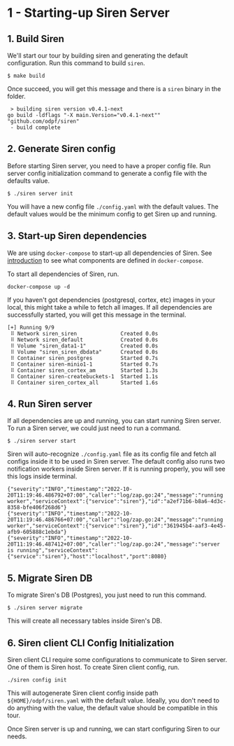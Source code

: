 # 1 - Starting-up Siren Server

## 1. Build Siren
We'll start our tour by building siren and generating the default configuration. Run this command to build `siren`.

```shell
$ make build
```
Once succeed, you will get this message and there is a `siren` binary in the folder.
```
 > building siren version v0.4.1-next
go build -ldflags "-X main.Version="v0.4.1-next"" "github.com/odpf/siren"
 - build complete
```

## 2. Generate Siren config
Before starting Siren server, you need to have a proper config file. Run server config initialization command to generate a config file with the defaults value.
```shell
$ ./siren server init
```
You will have a new config file `./config.yaml` with the default values. The default values would be the minimum config to get Siren up and running.

## 3. Start-up Siren dependencies
We are using `docker-compose` to start-up all dependencies of Siren. See [introduction](./introduction.md) to see what components are defined in `docker-compose`.

To start all dependencies of Siren, run.
```shell
docker-compose up -d
```
If you haven't got dependencies (postgresql, cortex, etc) images in your local, this might take a while to fetch all images. If all dependencies are successfully started, you will get this message in the terminal.
```shell
[+] Running 9/9
 ⠿ Network siren_siren              Created 0.0s
 ⠿ Network siren_default            Created 0.0s
 ⠿ Volume "siren_data1-1"           Created 0.0s
 ⠿ Volume "siren_siren_dbdata"      Created 0.0s
 ⠿ Container siren_postgres         Started 0.7s
 ⠿ Container siren-minio1-1         Started 0.7s
 ⠿ Container siren_cortex_am        Started 1.3s
 ⠿ Container siren-createbuckets-1  Started 1.1s
 ⠿ Container siren_cortex_all       Started 1.6s
```

## 4. Run Siren server
If all dependencies are up and running, you can start running Siren server. To run a Siren server, we could just need to run a command.
```shell
$ ./siren server start
```
Siren will auto-recognize `./config.yaml` file as its config file and fetch all configs inside it to be used in Siren server. The default config also runs two notification workers inside Siren server. If it is running properly, you will see this logs inside terminal.
```shell
{"severity":"INFO","timestamp":"2022-10-20T11:19:46.486792+07:00","caller":"log/zap.go:24","message":"running worker","serviceContext":{"service":"siren"},"id":"a2ef71b6-b8a6-4d3c-8358-bfe406f268d6"}
{"severity":"INFO","timestamp":"2022-10-20T11:19:46.486766+07:00","caller":"log/zap.go:24","message":"running worker","serviceContext":{"service":"siren"},"id":"361945b4-aaf3-4e45-afb9-605888c1ebda"}
{"severity":"INFO","timestamp":"2022-10-20T11:19:46.487412+07:00","caller":"log/zap.go:24","message":"server is running","serviceContext":{"service":"siren"},"host":"localhost","port":8080}
```

## 5. Migrate Siren DB

To migrate Siren's DB (Postgres), you just need to run this command.
```shell
$ ./siren server migrate
```

This will create all necessary tables inside Siren's DB.

## 6. Siren client CLI Config Initialization

Siren client CLI require some configurations to communicate to Siren server. One of them is Siren host. To create Siren client config, run.
```shell
./siren config init
```
This will autogenerate Siren client config inside path `${HOME}/odpf/siren.yaml` with the default value. Ideally, you don't need to do anything with the value, the default value should be compatible in this tour.


Once Siren server is up and running, we can start configuring Siren to our needs.